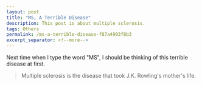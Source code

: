 ```yaml
---
layout: post
title: "MS, A Terrible Disease"
description: This post is about multiple sclerosis.
tags: Others
permalink: /ms-a-terrible-disease-f87a4993f8b3
excerpt_separator: <!--more-->
---
```

Next time when I type the word "MS", I should be thinking of this terrible disease at first.

> Multiple sclerosis is the disease that took J.K. Rowling's mother's life.
<!--more-->